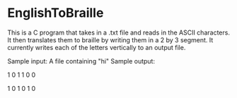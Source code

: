 # EnglishToBraille
This is a C program that takes in a .txt file and reads in the ASCII characters. It then translates them to braille by writing them in a 2 by 3 segment. It currently writes each of the letters vertically to an output file. 

Sample input: A file containing "hi"
Sample output:

1 0 
1 1 
0 0 

1 0 
1 0 
1 0 
